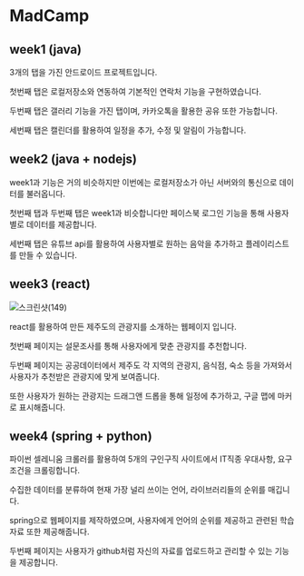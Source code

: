 # MadCamp

## week1 (java)

3개의 탭을 가진 안드로이드 프로젝트입니다.

첫번째 탭은 로컬저장소와 연동하여 기본적인 연락처 기능을 구현하였습니다.

두번째 탭은 갤러리 기능을 가진 탭이며, 카카오톡을 활용한 공유 또한 가능합니다.

세번째 탭은 캘린더를 활용하여 일정을 추가, 수정 및 알림이 가능합니다.

## week2 (java + nodejs)

week1과 기능은 거의 비슷하지만 이번에는 로컬저장소가 아닌 서버와의 통신으로 데이터를 불러옵니다.

첫번째 탭과 두번째 탭은 week1과 비슷합니다만 페이스북 로그인 기능을 통해 사용자별로 데이터를 제공합니다.

세번째 탭은 유튜브 api를 활용하여 사용자별로 원하는 음악을 추가하고 플레이리스트를 만들 수 있습니다.

## week3 (react)

![스크린샷(149)](https://user-images.githubusercontent.com/62827431/110280913-03bd2100-801f-11eb-989d-e5cf48fc66dc.png)

react를 활용하여 만든 제주도의 관광지를 소개하는 웹페이지 입니다.

첫번째 페이지는 설문조사를 통해 사용자에게 맞춘 관광지를 추천합니다.

두번째 페이지는 공공데이터에서 제주도 각 지역의 관광지, 음식점, 숙소 등을 가져와서 사용자가 추천받은 관광지에 맞게 보여줍니다.

또한 사용자가 원하는 관광지는 드래그앤 드롭을 통해 일정에 추가하고, 구글 맵에 마커로 표시해줍니다. 

## week4 (spring + python)

파이썬 셀레니움 크롤러를 활용하여 5개의 구인구직 사이트에서 IT직종 우대사항, 요구조건을 크롤링합니다.

수집한 데이터를 분류하여 현재 가장 널리 쓰이는 언어, 라이브러리들의 순위를 매깁니다.

spring으로 웹페이지를 제작하였으며, 사용자에게 언어의 순위를 제공하고 관련된 학습 자료 또한 제공해줍니다.

두번째 페이지는 사용자가 github처럼 자신의 자료를 업로드하고 관리할 수 있는 기능을 제공합니다.
